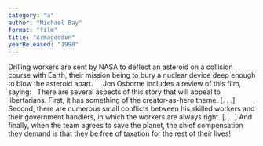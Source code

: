 ```yaml
---
category: "a"
author: "Michael Bay"
format: "film"
title: "Armageddon"
yearReleased: "1998"
---
```

Drilling workers are sent by NASA to deflect an asteroid on a collision course with Earth, their mission being to bury a nuclear device deep enough to blow the asteroid apart.
 
 
Jon Osborne includes a review of this film, saying:
 
There are several aspects of this story that will appeal to libertarians. First, it has something of the creator-as-hero theme. [. . .] Second, there are numerous small conflicts between his skilled workers and their government handlers, in which the workers are always right. [. . .] And finally, when the team agrees to save the planet, the chief compensation they demand is that they be free of taxation for the rest of their lives!